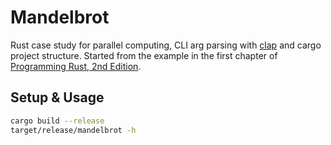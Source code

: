 # Mandelbrot

Rust case study for parallel computing, CLI arg parsing with [clap](https://github.com/clap-rs/clap) and cargo project structure. Started from the example in the first chapter of [Programming Rust, 2nd Edition](https://www.oreilly.com/library/view/programming-rust-2nd/9781492052586/).

## Setup & Usage

```bash
cargo build --release
target/release/mandelbrot -h
```